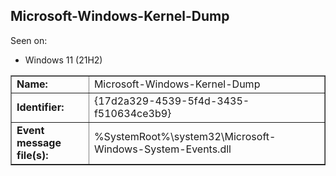 ## Microsoft-Windows-Kernel-Dump

Seen on:
* Windows 11 (21H2)

<table border="1" class="docutils">
  <tbody>
    <tr>
      <td><b>Name:</b></td>
      <td>Microsoft-Windows-Kernel-Dump</td>
    </tr>
    <tr>
      <td><b>Identifier:</b></td>
      <td>{17d2a329-4539-5f4d-3435-f510634ce3b9}</td>
    </tr>
    <tr>
      <td><b>Event message file(s):</b></td>
      <td>%SystemRoot%\system32\Microsoft-Windows-System-Events.dll</td>
    </tr>
  </tbody>
</table>

&nbsp;

